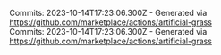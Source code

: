 Commits: 2023-10-14T17:23:06.300Z - Generated via https://github.com/marketplace/actions/artificial-grass
<br>
Commits: 2023-10-14T17:23:06.300Z - Generated via https://github.com/marketplace/actions/artificial-grass
<br>
